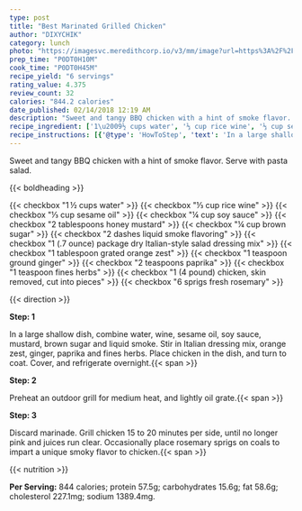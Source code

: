 ```yaml
---
type: post
title: "Best Marinated Grilled Chicken"
author: "DIXYCHIK"
category: lunch
photo: "https://imagesvc.meredithcorp.io/v3/mm/image?url=https%3A%2F%2Fimages.media-allrecipes.com%2Fuserphotos%2F8275515.jpg"
prep_time: "P0DT0H10M"
cook_time: "P0DT0H45M"
recipe_yield: "6 servings"
rating_value: 4.375
review_count: 32
calories: "844.2 calories"
date_published: 02/14/2018 12:19 AM
description: "Sweet and tangy BBQ chicken with a hint of smoke flavor. Serve with pasta salad."
recipe_ingredient: ['1\u2009½ cups water', '⅓ cup rice wine', '⅓ cup sesame oil', '¼ cup soy sauce', '2 tablespoons honey mustard', '¼ cup brown sugar', '2 dashes liquid smoke flavoring', '1 (.7 ounce) package dry Italian-style salad dressing mix', '1 tablespoon grated orange zest', '1 teaspoon ground ginger', '2 teaspoons paprika', '1 teaspoon fines herbs', '1 (4 pound) chicken, skin removed, cut into pieces', '6 sprigs fresh rosemary']
recipe_instructions: [{'@type': 'HowToStep', 'text': 'In a large shallow dish, combine water, wine, sesame oil, soy sauce, mustard, brown sugar and liquid smoke. Stir in Italian dressing mix, orange zest, ginger, paprika and fines herbs. Place chicken in the dish, and turn to coat. Cover, and refrigerate overnight.\n'}, {'@type': 'HowToStep', 'text': 'Preheat an outdoor grill for medium heat, and lightly oil grate.\n'}, {'@type': 'HowToStep', 'text': 'Discard marinade. Grill chicken 15 to 20 minutes per side, until no longer pink and juices run clear. Occasionally place rosemary sprigs on coals to impart a unique smoky flavor to chicken.\n'}]
---
```


Sweet and tangy BBQ chicken with a hint of smoke flavor. Serve with pasta salad. 

{{< boldheading >}}

{{< checkbox "1 ½ cups water" >}}
{{< checkbox "⅓ cup rice wine" >}}
{{< checkbox "⅓ cup sesame oil" >}}
{{< checkbox "¼ cup soy sauce" >}}
{{< checkbox "2 tablespoons honey mustard" >}}
{{< checkbox "¼ cup brown sugar" >}}
{{< checkbox "2 dashes liquid smoke flavoring" >}}
{{< checkbox "1 (.7 ounce) package dry Italian-style salad dressing mix" >}}
{{< checkbox "1 tablespoon grated orange zest" >}}
{{< checkbox "1 teaspoon ground ginger" >}}
{{< checkbox "2 teaspoons paprika" >}}
{{< checkbox "1 teaspoon fines herbs" >}}
{{< checkbox "1 (4 pound) chicken, skin removed, cut into pieces" >}}
{{< checkbox "6 sprigs fresh rosemary" >}}


{{< direction >}}

**Step: 1**

In a large shallow dish, combine water, wine, sesame oil, soy sauce, mustard, brown sugar and liquid smoke. Stir in Italian dressing mix, orange zest, ginger, paprika and fines herbs. Place chicken in the dish, and turn to coat. Cover, and refrigerate overnight.{{< span >}}

**Step: 2**

Preheat an outdoor grill for medium heat, and lightly oil grate.{{< span >}}

**Step: 3**

Discard marinade. Grill chicken 15 to 20 minutes per side, until no longer pink and juices run clear. Occasionally place rosemary sprigs on coals to impart a unique smoky flavor to chicken.{{< span >}}

{{< nutrition >}}

**Per Serving:** 844 calories; protein 57.5g; carbohydrates 15.6g; fat 58.6g; cholesterol 227.1mg; sodium 1389.4mg.
